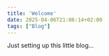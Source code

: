 ```yaml
---
title: 'Welcome'
date: 2025-04-06T21:06:14+02:00
tags: ["Blog"]
---
```


Just setting up this little blog...
